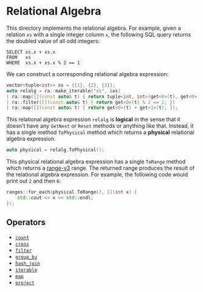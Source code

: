 # Relational Algebra
This directory implements the relational algebra. For example, given a relation
`xs` with a single integer column `x`, the following SQL query returns the
doubled value of all odd integers:

```
SELECT xs.x + xs.x
FROM   xs
WHERE  xs.x + xs.x % 2 == 1
```

We can construct a corresponding relational algebra expression:

```c++
vector<tuple<int>> xs = {{1}, {2}, {3}};
auto relalg = ra::make_iterable("xs", &xs)
| ra::map([](const auto& t) { return tuple<int, int>(get<0>(t), get<0>(t)); })
| ra::filter([](const auto& t) { return get<0>(t) % 2 == 1; })
| ra::map([](const auto& t) { return get<0>(t) + get<1>(t); });
```

This relational algebra expression `relalg` is **logical** in the sense that it
doesn't have any `GetNext` or `Reset` methods or anything like that. Instead,
it has a single method `ToPhysical` method which returns a **physical**
relational algebra expression.

```c++
auto physical = relalg.ToPhysical();
```

This physical relational algebra expression has a single `ToRange` method which
returns a [range-v3][] range. The returned range produces the result of the
relational algebra expression. For example, the following code would print out
`2` and then `6`:

```c++
ranges::for_each(physical.ToRange(), [](int x) {
    std::cout << x << std::endl;
});
```

## Operators
- [`count`](count.h)
- [`cross`](cross.h)
- [`filter`](filter.h)
- [`group_by`](group_by.h)
- [`hash_join`](hash_join.h)
- [`iterable`](iterable.h)
- [`map`](map.h)
- [`project`](project.h)

[range-v3]: https://github.com/ericniebler/range-v3
